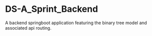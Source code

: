 # DS-A_Sprint_Backend
A backend springboot application featuring the binary tree model and associated api routing.
